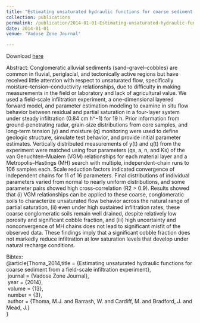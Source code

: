 ```yaml
---
title: "Estimating unsaturated hydraulic functions for coarse sediment from a field-scale infiltration experiment"
collection: publications
permalink: /publication/2014-01-01-Estimating-unsaturated-hydraulic-functions-for-coarse-sediment-from-a-field-scale-infiltration-experiment
date: 2014-01-01
venue: 'Vadose Zone Journal'

---
```

Download [here](https://math.boisestate.edu/~mead/infil.pdf)

Abstract:
Conglomeratic alluvial sediments (sand–gravel–cobbles) are common
in fluvial, periglacial, and tectonically active regions but have received
little attention with respect to unsaturated flow, specifically moisture–tension–conductivity relationships, due to difficulty in making measurements in
the field or laboratory and lack of agricultural value. We used a field-scale
infiltration experiment, a one-dimensional layered forward model, and
parameter estimation modeling to examine in situ flow behavior between
residual and partial saturation in a four-layer system under steady infiltration (0.84 cm h^−1) for 19 h. Prior information from ground-penetrating radar,
grain-size distributions from core samples, and long-term tension (y) and
moisture (q) monitoring were used to define geologic structure, simulate
test behavior, and provide initial parameter estimates. Vertically distributed
measurements of y(t) and q(t) from the experiment were matched using
four parameters (qs, a, n, and Ks) of the van Genuchten–Mualem (VGM)
relationships for each material layer and a Metropolis–Hastings (MH) search
with multiple, independent-chain runs to 106 samples each. Scale reduction
factors indicated convergence of independent chains for 11 of 16 parameters. Final distributions of individual parameters varied from normal to nearly
uniform distributions, and some parameter pairs showed high cross-correlation (R2 > 0.9). Results showed that (i) VGM relationships can be applied to
these coarse, conglomeratic soils to characterize unsaturated flow behavior
across the natural range of partial saturation, (ii) even under high sustained
infiltration rates, these coarse conglomeratic soils remain well drained,
despite relatively low porosity and significant cobble fraction, and (iii) high
uncertainty and nonconvergence of MH chains does not lead to significant
misfit of the observed data. These findings imply that a significant cobble
fraction does not markedly reduce infiltration at low saturation levels that
develop under natural recharge conditions.

Bibtex:<br>
@article{Thoma_2014,title = {Estimating unsaturated hydraulic functions for coarse sediment from a field-scale infiltration experiment},<br>
&nbsp;journal = {Vadose Zone Journal},<br>
&nbsp;year = {2014},<br>
&nbsp;volume = {13},<br>
&nbsp;number = {3},<br>
&nbsp;author = {Thoma, M.J. and Barrash, W. and Cardiff, M. and Bradford, J. and Mead, J.} <br>}
